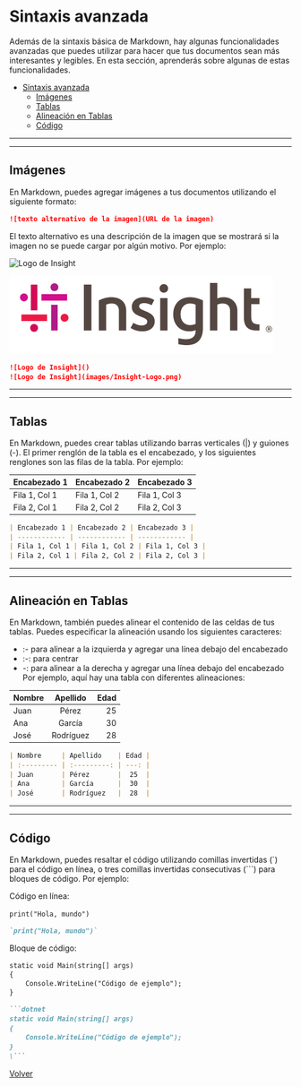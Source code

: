 # Sintaxis avanzada

Además de la sintaxis básica de Markdown, hay algunas funcionalidades avanzadas que puedes utilizar para hacer que tus documentos sean más interesantes y legibles. En esta sección, aprenderás sobre algunas de estas funcionalidades.

- [Sintaxis avanzada](#sintaxis-avanzada)
  - [Imágenes](#imágenes)
  - [Tablas](#tablas)
  - [Alineación en Tablas](#alineación-en-tablas)
  - [Código](#código)


--------------
--------------
## Imágenes
En Markdown, puedes agregar imágenes a tus documentos utilizando el siguiente formato:

```markdown
![texto alternativo de la imagen](URL de la imagen)
```

El texto alternativo es una descripción de la imagen que se mostrará si la imagen no se puede cargar por algún motivo. Por ejemplo:

![Logo de Insight]()

![Logo de Insight](images/Insight-Logo.png)

```markdown
![Logo de Insight]()
![Logo de Insight](images/Insight-Logo.png)
```

--------------
--------------

## Tablas
En Markdown, puedes crear tablas utilizando barras verticales (|) y guiones (-). El primer renglón de la tabla es el encabezado, y los siguientes renglones son las filas de la tabla. Por ejemplo:

| Encabezado 1 | Encabezado 2 | Encabezado 3 |
| ------------ | ------------ | ------------ |
| Fila 1, Col 1 | Fila 1, Col 2 | Fila 1, Col 3 |
| Fila 2, Col 1 | Fila 2, Col 2 | Fila 2, Col 3 |

```markdown
| Encabezado 1 | Encabezado 2 | Encabezado 3 |
| ------------ | ------------ | ------------ |
| Fila 1, Col 1 | Fila 1, Col 2 | Fila 1, Col 3 |
| Fila 2, Col 1 | Fila 2, Col 2 | Fila 2, Col 3 |
```

--------------
--------------

## Alineación en Tablas

En Markdown, también puedes alinear el contenido de las celdas de tus tablas. Puedes especificar la alineación usando los siguientes caracteres:

- :- para alinear a la izquierda y agregar una línea debajo del encabezado
- :-: para centrar
- -: para alinear a la derecha y agregar una línea debajo del encabezado
Por ejemplo, aquí hay una tabla con diferentes alineaciones:

| Nombre     | Apellido    | Edad |
| :--------- | :---------: | ---: |
| Juan       | Pérez       |  25  |
| Ana        | García      |  30  |
| José       | Rodríguez   |  28  |

```markdown
| Nombre     | Apellido    | Edad |
| :--------- | :---------: | ---: |
| Juan       | Pérez       |  25  |
| Ana        | García      |  30  |
| José       | Rodríguez   |  28  |
```
--------------
--------------

## Código
En Markdown, puedes resaltar el código utilizando comillas invertidas (`) para el código en línea, o tres comillas invertidas consecutivas (```) para bloques de código. Por ejemplo:

Código en línea: 

`print("Hola, mundo")`
```markdown
`print("Hola, mundo")`
```


Bloque de código:
```dotnet
static void Main(string[] args)
{
    Console.WriteLine("Código de ejemplo");
}
```

```markdown
```dotnet
static void Main(string[] args)
{
    Console.WriteLine("Código de ejemplo");
}
\```
```



[Volver](README.md)